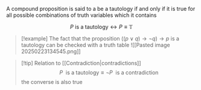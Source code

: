 A compound proposition is said to a be a tautology if and only if it is true for all possible combinations of truth variables which it contains

$$
P \text{ is a tautology} \leftrightarrow  P\equiv \mathbb{T}
$$

> [!example] 
> The fact that the proposition $((p \lor q) \to \lnot q) \to p$ is a tautology can be checked with a truth table
> ![[Pasted image 20250223134545.png]]

> [!tip] Relation to [[Contradiction|contradictions]]
>$$
P \ \text{ is a tautology} \equiv \lnot P \ \text{ is a contradiction}
>$$
> the converse is also true
